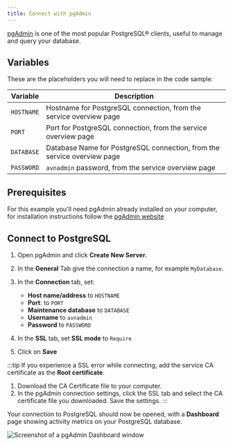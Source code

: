 ```yaml
---
title: Connect with pgAdmin
---
```


[pgAdmin](https://www.pgadmin.org/) is one of the most popular
PostgreSQL® clients, useful to manage and query your database.

## Variables

These are the placeholders you will need to replace in the code sample:

| Variable   | Description                                                             |
| ---------- | ----------------------------------------------------------------------- |
| `HOSTNAME` | Hostname for PostgreSQL connection, from the service overview page      |
| `PORT`     | Port for PostgreSQL connection, from the service overview page          |
| `DATABASE` | Database Name for PostgreSQL connection, from the service overview page |
| `PASSWORD` | `avnadmin` password, from the service overview page                     |

## Prerequisites

For this example you'll need pgAdmin already installed on your
computer, for installation instructions follow the [pgAdmin
website](https://www.pgadmin.org/download/)

## Connect to PostgreSQL

1.  Open pgAdmin and click **Create New Server**.

2.  In the **General** Tab give the connection a name, for example
    `MyDatabase`.

3. In the **Connection** tab, set:

   - **Host name/address** to `HOSTNAME`
   - **Port**: to `PORT`
   - **Maintenance database** to `DATABASE`
   - **Username** to `avnadmin`
   - **Password** to `PASSWORD`

4.  In the **SSL** tab, set **SSL mode** to `Require`

5.  Click on **Save**

:::tip
If you experience a SSL error while connecting, add the service CA
certificate as the **Root certificate**.

1.   Download the CA Certificate file to your computer.
1.   In the pgAdmin connection settings, click the SSL tab and select
     the CA certificate file you downloaded. Save the settings.
:::

Your connection to PostgreSQL should now be opened, with a **Dashboard**
page showing activity metrics on your PostgreSQL database.

![Screenshot of a pgAdmin Dashboard window](/images/products/postgresql/pg-pgadmin-activity.png)
